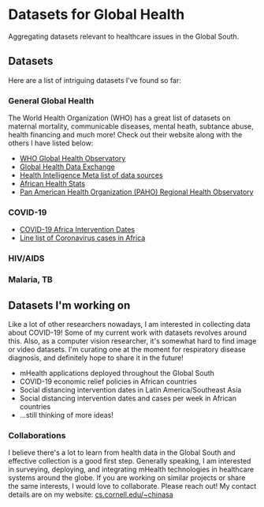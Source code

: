 # Datasets for Global Health
Aggregating datasets relevant to healthcare issues in the Global South.

## Datasets
Here are a list of intriguing datasets I've found so far:

### General Global Health
The World Health Organization (WHO) has a great list of datasets on maternal mortality, communicable diseases, mental heath, subtance abuse, health financing and much more! Check out their website along with the others I have listed below:

* [WHO Global Health Observatory](https://apps.who.int/gho/data/node.home)
* [Global Health Data Exchange](http://ghdx.healthdata.org/)
* [Health Intelligence Meta list of data sources](http://publichealthintelligence.org/content/resources/data-sources)
* [African Health Stats](https://www.africanhealthstats.org/)
* [Pan American Health Organization (PAHO) Regional Health Observatory](https://www.paho.org/data/index.php/es/)


### COVID-19
* [COVID-19 Africa Intervention Dates](https://dataverse.harvard.edu/dataset.xhtml?persistentId=doi:10.7910/DVN/353MVB)
* [Line list of Coronavirus cases in Africa](https://github.com/dsfsi/covid19africa)


### HIV/AIDS


### Malaria, TB



## Datasets I'm working on
Like a lot of other researchers nowadays, I am interested in collecting data about COVID-19! Some of my current work with datasets revolves around this. Also, as a computer vision researcher, it's somewhat hard to find image or video datasets. I'm curating one at the moment for respiratory disease diagnosis, and definitely hope to share it in the future!

* mHealth applications deployed throughout the Global South
* COVID-19 economic relief policies in African countries
* Social distancing intervention dates in Latin America/Southeast Asia
* Social distancing intervention dates and cases per week in African countries
* ...still thinking of more ideas!


### Collaborations
I believe there's a lot to learn from health data in the Global South and effective collection is a good first step. Generally speaking, I am interested in surveying, deploying, and integrating mHealth technologies in healthcare systems around the globe. If you are working on similar projects or share the same interests, I would love to collaborate. Please reach out! My contact details are on my website: [cs.cornell.edu/~chinasa](cs.cornell.edu/~chinasa)
